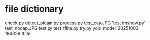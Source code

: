# file dictionary

check.py
detect_picam.py
process.py
test_cap.JPG
'test imshow.py'
test_nocap.JPG
test.py
test_tflite.py
try.py
yolo_model_20251003-184329.tflite

